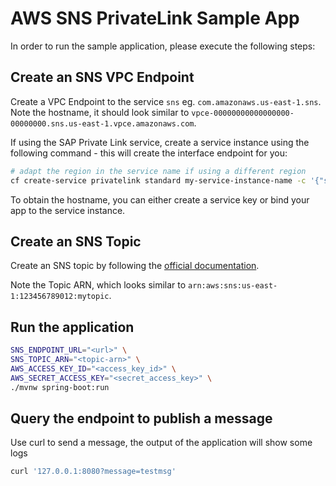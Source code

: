 # AWS SNS PrivateLink Sample App

In order to run the sample application, please execute the following steps:

## Create an SNS VPC Endpoint
Create a VPC Endpoint to the service `sns` eg. `com.amazonaws.us-east-1.sns`.
Note the hostname, it should look similar to `vpce-00000000000000000-00000000.sns.us-east-1.vpce.amazonaws.com`.

If using the SAP Private Link service, create a service instance using the following command - this will create the interface endpoint for you:
```bash 
# adapt the region in the service name if using a different region
cf create-service privatelink standard my-service-instance-name -c '{"serviceName": "com.amazonaws.eu-central-1.sns"}'
```

To obtain the hostname, you can either create a service key or bind your app to the service instance.

## Create an SNS Topic
Create an SNS topic by following the [official documentation](https://docs.aws.amazon.com/sns/latest/dg/sns-create-topic.html).

Note the Topic ARN, which looks similar to `arn:aws:sns:us-east-1:123456789012:mytopic`.

## Run the application

```bash
SNS_ENDPOINT_URL="<url>" \
SNS_TOPIC_ARN="<topic-arn>" \
AWS_ACCESS_KEY_ID="<access_key_id>" \
AWS_SECRET_ACCESS_KEY="<secret_access_key>" \
./mvnw spring-boot:run
```

## Query the endpoint to publish a message
Use curl to send a message, the output of the application will show some logs
```bash
curl '127.0.0.1:8080?message=testmsg'
```